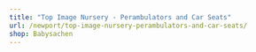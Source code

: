 ```yaml
---
title: "Top Image Nursery - Perambulators and Car Seats"
url: /newport/top-image-nursery-perambulators-and-car-seats/
shop: Babysachen
---
```

